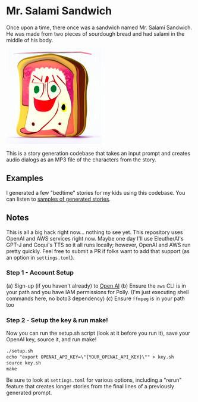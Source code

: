 # Mr. Salami Sandwich
Once upon a time, there once was a sandwich named Mr. Salami Sandwich. He was made from two pieces of sourdough bread and had salami in the middle of his body. 

![This is what Mr. Salami Sandwich looks like according to CLIP Guided Diffusion](./mss.png)

This is a story generation codebase that takes an input prompt and creates audio dialogs as an MP3 file of the characters from the story.

## Examples
I generated a few "bedtime" stories for my kids using this codebase. You can listen to [samples of generated stories](https://gal.xeb.ai/wav/).

## Notes
This is all a big hack right now... nothing to see yet. This repository uses OpenAI and AWS services right now. Maybe one day I'll use EleutherAI's GPT-J and Coqui's TTS so it all runs locally; however, OpenAI and AWS run pretty quickly. Feel free to submit a PR if folks want to add that support (as an option in `settings.toml`).

### Step 1 - Account Setup
(a) Sign-up (if you haven't already) to [Open AI](https://openai.com/api/)
(b) Ensure the `aws` CLI is in your path and you have IAM permissions for Polly. (I'm just executing shell commands here, no boto3 dependency)
(c) Ensure `ffmpeg` is in your path too

### Step 2 - Setup the key & run make!

Now you can run the setup.sh script (look at it before you run it), save your OpenAI key, source it, and run make!
```
./setup.sh
echo "export OPENAI_API_KEY=\"{YOUR_OPENAI_API_KEY}\"" > key.sh
source key.sh
make
```

Be sure to look at `settings.toml` for various options, including a "rerun" feature that creates longer stories from the final lines of a previously generated prompt.
